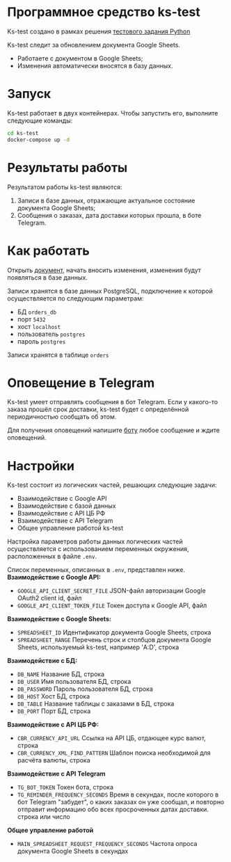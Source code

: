 # Программное средство ks-test

Ks-test создано в рамках решения [тестового задания Python]


Ks-test следит за обновлением документа Google Sheets.

- Работаете с документом в Google Sheets;
- Изменения автоматически вносятся в базу данных.


# Запуск

Ks-test работает в двух контейнерах.
Чтобы запустить его, выполните следующие команды:

```sh
cd ks-test
docker-compose up -d
```

# Результаты работы
Результатом работы ks-test являются:
1. Записи в базе данных, отражающие актуальное состояние документа Google Sheets;
2. Сообщения о заказах, дата доставки которых прошла, в боте Telegram.


# Как работать

Открыть [документ], начать вносить изменения, изменения будут появляться в базе данных.

Записи хранятся в базе данных PostgreSQL, подключение к которой осуществляется по следующим параметрам:
- БД ```orders_db```
- порт ```5432```
- хост ```localhost```
- пользователь ```postgres```
- пароль ```postgres```

Записи хранятся в таблице ```orders```

# Оповещение в Telegram
Ks-test умеет отправлять сообщения в бот Telegram.
Если у какого-то заказа прошёл срок доставки, ks-test будет с определённой периодичностью сообщать об этом.

Для получения оповещений напишите [боту] любое сообщение и ждите оповещений.


# Настройки

Ks-test состоит из логических частей, решающих следующие задачи:

- Взаимодействие с Google API
- Взаимодействие с базой данных
- Взаимодействие с API ЦБ РФ
- Взаимодействие с API Telegram
- Общее управление работой ks-test

Настройка параметров работы данных логических частей осуществляется с использованием переменных окружения, расположенных
в файле ```.env```.

Список переменных, описанных в ```.env```, представлен ниже.
**Взаимодействие с Google API:**
- ```GOOGLE_API_CLIENT_SECRET_FILE```  JSON-файл авторизации Google OAuth2 client id, файл
- ```GOOGLE_API_CLIENT_TOKEN_FILE``` Токен доступа к Google API, файл


**Взаимодействие с Google Sheets:**
- ```SPREADSHEET_ID``` Идентификатор документа Google Sheets, строка
- ```SPREADSHEET_RANGE``` Перечень строк и столбцов документа Google Sheets, используемый ks-test, например 'A:D', строка

**Взаимодействие с БД:**
- ```DB_NAME``` Название БД, строка
- ```DB_USER``` Имя пользователя БД, строка
- ```DB_PASSWORD``` Пароль пользователя БД, строка
- ```DB_HOST``` Хост БД, строка
- ```DB_TABLE``` Название таблицы с заказами в БД, строка
- ```DB_PORT``` Порт БД, строка


**Взаимодействие с API ЦБ РФ:**
- ```CBR_CURRENCY_API_URL``` Ссылка на API ЦБ, отдающее курс валют, строка
- ```CBR_CURRENCY_XML_FIND_PATTERN``` Шаблон поиска необходимой для расчёта валюты, строка

**Взаимодействие с API Telegram**
- ```TG_BOT_TOKEN``` Токен бота, строка
- ```TG_REMINDER_FREQUENCY_SECONDS``` Время в секундах, после которого в бот Telegram "забудет", о каких заказах он уже сообщал, и повторно отправит информацию обо всех просроченных датах доставки. строка или число

**Общее управление работой**
- ```MAIN_SPREADSHEET_REQUEST_FREQUENCY_SECONDS``` Частота опроса документа Google Sheets в секундах



   [тестового задания Python]: <https://unwinddigital.notion.site/unwinddigital/Python-1fdcee22ef5345cf82b058c333818c08>
   [документ]: <https://docs.google.com/spreadsheets/d/17QEW5pedoH2n5pP1Jsny7MZnJAWQnOMrWhSjTGZ2vO8/edit#gid=0>
   [боту]: <t.me/YacynaPavel_ks_test_bot>
